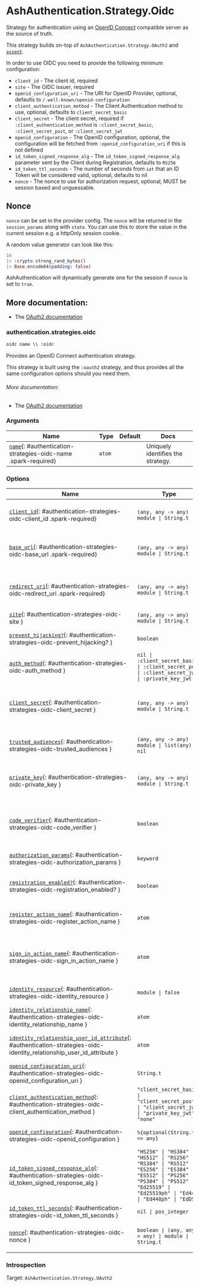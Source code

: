 <!--
This file was generated by Spark. Do not edit it by hand.
-->
# AshAuthentication.Strategy.Oidc

Strategy for authentication using an [OpenID
Connect](https://openid.net/connect/) compatible server as the source of
truth.

This strategy builds on-top of `AshAuthentication.Strategy.OAuth2` and
[`assent`](https://hex.pm/packages/assent).

In order to use OIDC you need to provide the following minimum configuration:

- `client_id` - The client id, required
- `site` - The OIDC issuer, required
- `openid_configuration_uri` - The URI for OpenID Provider, optional, defaults
  to `/.well-known/openid-configuration`
- `client_authentication_method` - The Client Authentication method to use,
  optional, defaults to `client_secret_basic`
- `client_secret` - The client secret, required if
  `:client_authentication_method` is `:client_secret_basic`,
  `:client_secret_post`, or `:client_secret_jwt`
- `openid_configuration` - The OpenID configuration, optional, the
  configuration will be fetched from `:openid_configuration_uri` if this is
  not defined
- `id_token_signed_response_alg` - The `id_token_signed_response_alg`
  parameter sent by the Client during Registration, defaults to `RS256`
- `id_token_ttl_seconds` - The number of seconds from `iat` that an ID Token
  will be considered valid, optional, defaults to nil
- `nonce` - The nonce to use for authorization request, optional, MUST be
  session based and unguessable.


## Nonce
`nonce` can be set in the provider config. The `nonce` will be returned in the
`session_params` along with `state`. You can use this to store the value in
the current session e.g. a httpOnly session cookie.

A random value generator can look like this:

```elixir
16
|> :crypto.strong_rand_bytes()
|> Base.encode64(padding: false)
```

AshAuthentication will dynamically generate one for the session if `nonce` is
set to `true`.

## More documentation:
- The [OAuth2 documentation](`AshAuthentication.Strategy.OAuth2`)



### authentication.strategies.oidc
```elixir
oidc name \\ :oidc
```


Provides an OpenID Connect authentication strategy.

This strategy is built using the `:oauth2` strategy, and thus provides
all the same configuration options should you need them.

###### More documentation:
- The [OAuth2 documentation](`AshAuthentication.Strategy.OAuth2`)






### Arguments

| Name | Type | Default | Docs |
|------|------|---------|------|
| [`name`](#authentication-strategies-oidc-name){: #authentication-strategies-oidc-name .spark-required} | `atom` |  | Uniquely identifies the strategy. |
### Options

| Name | Type | Default | Docs |
|------|------|---------|------|
| [`client_id`](#authentication-strategies-oidc-client_id){: #authentication-strategies-oidc-client_id .spark-required} | `(any, any -> any) \| module \| String.t` |  | The OAuth2 client ID.  Takes either a module which implements the `AshAuthentication.Secret` behaviour, a 2 arity anonymous function or a string. |
| [`base_url`](#authentication-strategies-oidc-base_url){: #authentication-strategies-oidc-base_url .spark-required} | `(any, any -> any) \| module \| String.t` |  | The base URL of the OAuth2 server - including the leading protocol (ie `https://`).  Takes either a module which implements the `AshAuthentication.Secret` behaviour, a 2 arity anonymous function or a string. |
| [`redirect_uri`](#authentication-strategies-oidc-redirect_uri){: #authentication-strategies-oidc-redirect_uri .spark-required} | `(any, any -> any) \| module \| String.t` |  | The callback URI *base*. Not the whole URI back to the callback endpoint, but the URI to your `AuthPlug`. Takes either a module which implements the `AshAuthentication.Secret` behaviour, a 2 arity anonymous function or a string. |
| [`site`](#authentication-strategies-oidc-site){: #authentication-strategies-oidc-site } | `(any, any -> any) \| module \| String.t` |  | Deprecated: Use `base_url` instead. |
| [`prevent_hijacking?`](#authentication-strategies-oidc-prevent_hijacking?){: #authentication-strategies-oidc-prevent_hijacking? } | `boolean` | `true` | Requires a confirmation add_on to be present if the password strategy is used with the same identity_field. |
| [`auth_method`](#authentication-strategies-oidc-auth_method){: #authentication-strategies-oidc-auth_method } | `nil \| :client_secret_basic \| :client_secret_post \| :client_secret_jwt \| :private_key_jwt` | `:client_secret_post` | The authentication strategy used, optional. If not set, no authentication will be used during the access token request. |
| [`client_secret`](#authentication-strategies-oidc-client_secret){: #authentication-strategies-oidc-client_secret } | `(any, any -> any) \| module \| String.t` |  | The OAuth2 client secret. Required if :auth_method is `:client_secret_basic`, `:client_secret_post` or `:client_secret_jwt`. Takes either a module which implements the `AshAuthentication.Secret` behaviour, a 2 arity anonymous function or a string. |
| [`trusted_audiences`](#authentication-strategies-oidc-trusted_audiences){: #authentication-strategies-oidc-trusted_audiences } | `(any, any -> any) \| module \| list(any) \| nil` |  | A list of audiences which are trusted. Takes either a module which implements the `AshAuthentication.Secret` behaviour, a 2 arity anonymous function or a string. |
| [`private_key`](#authentication-strategies-oidc-private_key){: #authentication-strategies-oidc-private_key } | `(any, any -> any) \| module \| String.t` |  | The private key to use if `:auth_method` is `:private_key_jwt`. Takes either a module which implements the `AshAuthentication.Secret` behaviour, a 2 arity anonymous function or a string. |
| [`code_verifier`](#authentication-strategies-oidc-code_verifier){: #authentication-strategies-oidc-code_verifier } | `boolean` | `false` | Boolean to generate and use a random 128 byte long url safe code verifier for PKCE flow, optional, defaults to false. When set to true the session params will contain :code_verifier, :code_challenge, and :code_challenge_method params |
| [`authorization_params`](#authentication-strategies-oidc-authorization_params){: #authentication-strategies-oidc-authorization_params } | `keyword` | `[]` | Any additional parameters to encode in the request phase. eg: `authorization_params scope: "openid profile email"` |
| [`registration_enabled?`](#authentication-strategies-oidc-registration_enabled?){: #authentication-strategies-oidc-registration_enabled? } | `boolean` | `true` | If enabled, new users will be able to register for your site when authenticating and not already present. If not, only existing users will be able to authenticate. |
| [`register_action_name`](#authentication-strategies-oidc-register_action_name){: #authentication-strategies-oidc-register_action_name } | `atom` |  | The name of the action to use to register a user, if `registration_enabled?` is `true`. Defaults to `register_with_<name>` See the "Registration and Sign-in" section of the strategy docs for more. |
| [`sign_in_action_name`](#authentication-strategies-oidc-sign_in_action_name){: #authentication-strategies-oidc-sign_in_action_name } | `atom` |  | The name of the action to use to sign in an existing user, if `sign_in_enabled?` is `true`. Defaults to `sign_in_with_<strategy>`, which is generated for you by default. See the "Registration and Sign-in" section of the strategy docs for more information. |
| [`identity_resource`](#authentication-strategies-oidc-identity_resource){: #authentication-strategies-oidc-identity_resource } | `module \| false` | `false` | The resource used to store user identities, or `false` to disable. See the User Identities section of the strategy docs for more. |
| [`identity_relationship_name`](#authentication-strategies-oidc-identity_relationship_name){: #authentication-strategies-oidc-identity_relationship_name } | `atom` | `:identities` | Name of the relationship to the provider identities resource |
| [`identity_relationship_user_id_attribute`](#authentication-strategies-oidc-identity_relationship_user_id_attribute){: #authentication-strategies-oidc-identity_relationship_user_id_attribute } | `atom` | `:user_id` | The name of the destination (user_id) attribute on your provider identity resource. Only necessary if you've changed the `user_id_attribute_name` option of the provider identity. |
| [`openid_configuration_uri`](#authentication-strategies-oidc-openid_configuration_uri){: #authentication-strategies-oidc-openid_configuration_uri } | `String.t` | `"/.well-known/openid-configuration"` | The URI for the OpenID provider |
| [`client_authentication_method`](#authentication-strategies-oidc-client_authentication_method){: #authentication-strategies-oidc-client_authentication_method } | `"client_secret_basic" \| "client_secret_post" \| "client_secret_jwt" \| "private_key_jwt" \| "none"` | `"client_secret_basic"` | The client authentication method to use. |
| [`openid_configuration`](#authentication-strategies-oidc-openid_configuration){: #authentication-strategies-oidc-openid_configuration } | `%{optional(String.t) => any}` | `%{}` | The OpenID configuration.  If not set, the configuration will be retrieved from `openid_configuration_uri`. |
| [`id_token_signed_response_alg`](#authentication-strategies-oidc-id_token_signed_response_alg){: #authentication-strategies-oidc-id_token_signed_response_alg } | `"HS256" \| "HS384" \| "HS512" \| "RS256" \| "RS384" \| "RS512" \| "ES256" \| "ES384" \| "ES512" \| "PS256" \| "PS384" \| "PS512" \| "Ed25519" \| "Ed25519ph" \| "Ed448" \| "Ed448ph" \| "EdDSA"` | `"RS256"` | The `id_token_signed_response_alg` parameter sent by the Client during Registration. |
| [`id_token_ttl_seconds`](#authentication-strategies-oidc-id_token_ttl_seconds){: #authentication-strategies-oidc-id_token_ttl_seconds } | `nil \| pos_integer` |  | The number of seconds from `iat` that an ID Token will be considered valid. |
| [`nonce`](#authentication-strategies-oidc-nonce){: #authentication-strategies-oidc-nonce } | `boolean \| (any, any -> any) \| module \| String.t` | `true` | A function for generating the session nonce, `true` to automatically generate it with `AshAuthentication.Strategy.Oidc.NonceGenerator`, or `false` to disable. |





### Introspection

Target: `AshAuthentication.Strategy.OAuth2`



<style type="text/css">.spark-required::after { content: "*"; color: red !important; }</style>
